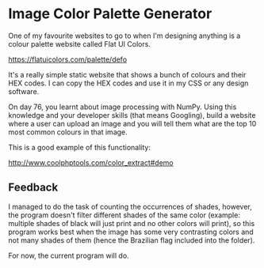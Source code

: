 # Image Color Palette Generator

One of my favourite websites to go to when I'm designing anything is a colour
palette website called Flat UI Colors.

https://flatuicolors.com/palette/defo

It's a really simple static website that shows a bunch of colours and their HEX
codes. I can copy the HEX codes and use it in my CSS or any design software.

On day 76, you learnt about image processing with NumPy. Using this knowledge
and your developer skills (that means Googling), build a website where a user
can upload an image and you will tell them what are the top 10 most common
colours in that image.

This is a good example of this functionality:

http://www.coolphptools.com/color_extract#demo

## Feedback

I managed to do the task of counting the occurrences of shades, however, the
program doesn't filter different shades of the same color (example: multiple
shades of black will just print and no other colors will print), so this
program works best when the image has some very contrasting colors and not many
shades of them (hence the Brazilian flag included into the folder).

For now, the current program will do.

